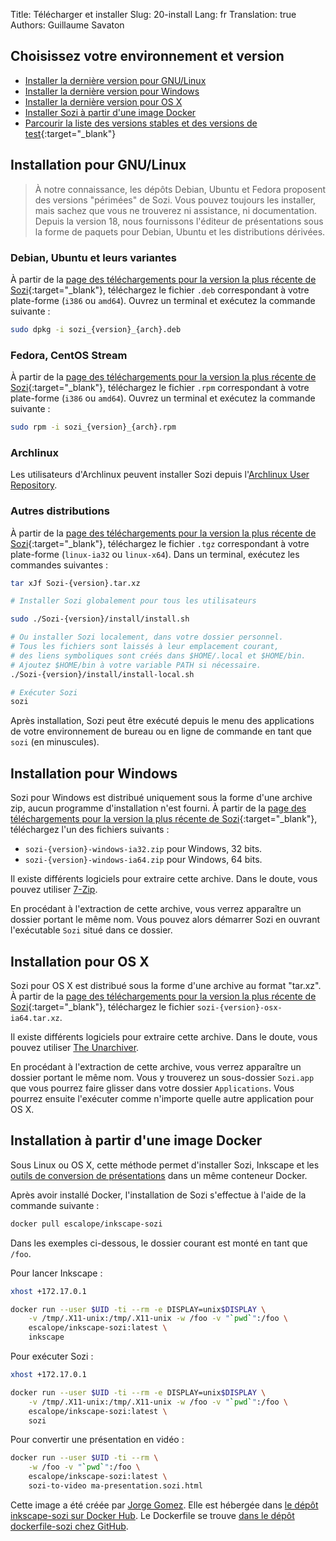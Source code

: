 Title: Télécharger et installer
Slug: 20-install
Lang: fr
Translation: true
Authors: Guillaume Savaton

Choisissez votre environnement et version
------------------------------------------

* [Installer la dernière version pour GNU/Linux](#installation-pour-gnulinux)
* [Installer la dernière version pour Windows](#installation-pour-windows)
* [Installer la dernière version pour OS X](#installation-pour-os-x)
* [Installer Sozi à partir d'une image Docker](#installation-a-partir-dune-image-docker)
* [Parcourir la liste des versions stables et des versions de test](https://github.com/sozi-projects/Sozi/releases){:target="_blank"}

Installation pour GNU/Linux
---------------------------

> À notre connaissance, les dépôts Debian, Ubuntu et Fedora proposent des versions
> "périmées" de Sozi.
> Vous pouvez toujours les installer, mais sachez que vous ne trouverez ni
> assistance, ni documentation.
> Depuis la version 18, nous fournissons l'éditeur de présentations sous la forme
> de paquets pour Debian, Ubuntu et les distributions dérivées.

### Debian, Ubuntu et leurs variantes

À partir de la [page des téléchargements pour la version la plus récente de Sozi](https://github.com/sozi-projects/Sozi/releases/latest){:target="_blank"},
téléchargez le fichier `.deb` correspondant à votre plate-forme (`i386` ou `amd64`).
Ouvrez un terminal et exécutez la commande suivante&nbsp;:

```bash
sudo dpkg -i sozi_{version}_{arch}.deb
```

### Fedora, CentOS Stream

À partir de la [page des téléchargements pour la version la plus récente de Sozi](https://github.com/sozi-projects/Sozi/releases/latest){:target="_blank"},
téléchargez le fichier `.rpm` correspondant à votre plate-forme (`i386` ou `amd64`).
Ouvrez un terminal et exécutez la commande suivante&nbsp;:

```bash
sudo rpm -i sozi_{version}_{arch}.rpm
```

### Archlinux

Les utilisateurs d'Archlinux peuvent installer Sozi depuis l'[Archlinux User Repository](https://aur.archlinux.org/packages/sozi).

### Autres distributions

À partir de la [page des téléchargements pour la version la plus récente de Sozi](https://github.com/sozi-projects/Sozi/releases/latest){:target="_blank"},
téléchargez le fichier `.tgz` correspondant à votre plate-forme (`linux-ia32` ou `linux-x64`).
Dans un terminal, exécutez les commandes suivantes&nbsp;:

```bash
tar xJf Sozi-{version}.tar.xz

# Installer Sozi globalement pour tous les utilisateurs

sudo ./Sozi-{version}/install/install.sh

# Ou installer Sozi localement, dans votre dossier personnel.
# Tous les fichiers sont laissés à leur emplacement courant,
# des liens symboliques sont créés dans $HOME/.local et $HOME/bin.
# Ajoutez $HOME/bin à votre variable PATH si nécessaire.
./Sozi-{version}/install/install-local.sh

# Exécuter Sozi
sozi
```

Après installation, Sozi peut être exécuté depuis le menu des applications de votre environnement de bureau ou en ligne de commande en tant que `sozi` (en minuscules).

Installation pour Windows
-------------------------

Sozi pour Windows est distribué uniquement sous la forme d'une archive zip, aucun programme d'installation n'est fourni.
À partir de la [page des téléchargements pour la version la plus récente de Sozi](https://github.com/sozi-projects/Sozi/releases/latest){:target="_blank"},
téléchargez l'un des fichiers suivants&nbsp;:

* `sozi-{version}-windows-ia32.zip` pour Windows, 32 bits.
* `sozi-{version}-windows-ia64.zip` pour Windows, 64 bits.

Il existe différents logiciels pour extraire cette archive.
Dans le doute, vous pouvez utiliser [7-Zip](https://www.7-zip.org/).

En procédant à l'extraction de cette archive, vous verrez apparaître un dossier
portant le même nom.
Vous pouvez alors démarrer Sozi en ouvrant l'exécutable `Sozi` situé dans ce dossier.

Installation pour OS X
----------------------

Sozi pour OS X est distribué sous la forme d'une archive au format "tar.xz".
À partir de la [page des téléchargements pour la version la plus récente de Sozi](https://github.com/sozi-projects/Sozi/releases/latest){:target="_blank"},
téléchargez le fichier `sozi-{version}-osx-ia64.tar.xz`.

Il existe différents logiciels pour extraire cette archive.
Dans le doute, vous pouvez utiliser [The Unarchiver](https://theunarchiver.com/).

En procédant à l'extraction de cette archive, vous verrez apparaître un dossier
portant le même nom.
Vous y trouverez un sous-dossier `Sozi.app` que vous pourrez
faire glisser dans votre dossier `Applications`.
Vous pourrez ensuite l'exécuter comme n'importe quelle autre application pour OS X.

Installation à partir d'une image Docker
----------------------------------------

Sous Linux ou OS X, cette méthode permet d'installer Sozi, Inkscape et les
[outils de conversion de présentations](|filename|tutorial-converting.md)
dans un même conteneur Docker.

Après avoir installé Docker, l'installation de Sozi s'effectue à l'aide de la
commande suivante&nbsp;:

```bash
docker pull escalope/inkscape-sozi
```

Dans les exemples ci-dessous, le dossier courant est monté en tant que
`/foo`.

Pour lancer Inkscape&nbsp;:

```bash
xhost +172.17.0.1

docker run --user $UID -ti --rm -e DISPLAY=unix$DISPLAY \
    -v /tmp/.X11-unix:/tmp/.X11-unix -w /foo -v "`pwd`":/foo \
    escalope/inkscape-sozi:latest \
    inkscape
```

Pour exécuter Sozi&nbsp;:

```bash
xhost +172.17.0.1

docker run --user $UID -ti --rm -e DISPLAY=unix$DISPLAY \
    -v /tmp/.X11-unix:/tmp/.X11-unix -w /foo -v "`pwd`":/foo \
    escalope/inkscape-sozi:latest \
    sozi
```

Pour convertir une présentation en vidéo&nbsp;:

```bash
docker run --user $UID -ti --rm \
    -w /foo -v "`pwd`":/foo \
    escalope/inkscape-sozi:latest \
    sozi-to-video ma-presentation.sozi.html
```

Cette image a été créée par [Jorge Gomez](https://github.com/escalope).
Elle est hébergée dans [le dépôt inkscape-sozi sur Docker Hub](https://hub.docker.com/r/escalope/inkscape-sozi).
Le Dockerfile se trouve [dans le dépôt dockerfile-sozi chez GitHub](https://github.com/escalope/dockerfile-sozi).
